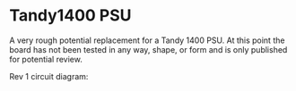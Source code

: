 # Tandy1400 PSU

A very rough potential replacement for a Tandy 1400 PSU. At this point the board has not been tested 
in any way, shape, or form and is only published for potential review.

Rev 1 circuit diagram:


